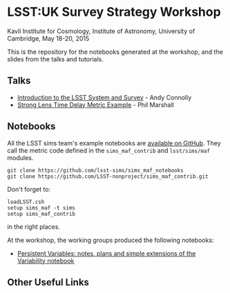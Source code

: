# LSST:UK Survey Strategy Workshop

Kavli Institute for Cosmology, Institute of Astronomy, University of Cambridge, May 18-20, 2015

This is the repository for the notebooks generated at the workshop, and the slides from the talks and tutorials.

## Talks

* [Introduction to the LSST System and Survey](https://github.com/LSST-nonproject/UK_cadence_workshop_2015/blob/master/presentations/Cambridge_intro_LSST.pdf) - Andy Connolly
* [Strong Lens Time Delay Metric Example](https://github.com/LSST-nonproject/UK_cadence_workshop_2015/blob/master/presentations/Time_Delay_Example.pdf) - Phil Marshall

## Notebooks

All the LSST sims team's example notebooks are [available on GitHub](https://github.com/lsst-sims/sims_maf_notebooks). They call the metric code defined in the `sims_maf_contrib` and `lsst/sims/maf` modules.

    git clone https://github.com/lsst-sims/sims_maf_notebooks
    git clone https://github.com/LSST-nonproject/sims_maf_contrib.git

Don't forget to:

    loadLSST.csh
    setup sims_maf -t sims
    setup sims_maf_contrib
in the right places.

At the workshop, the working groups produced the following notebooks:

* [Persistent Variables: notes, plans and simple extensions of the Variability notebook]()

## Other Useful Links
